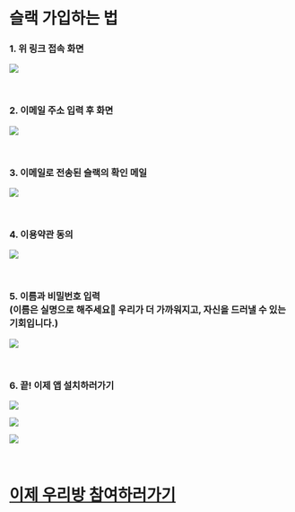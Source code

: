 # 슬랙 가입하는 법

### 1. 위 링크 접속 화면

![](https://lh3.googleusercontent.com/Oxp5HcU40WlYUdL8wBZxSqaPhcKoLdEbxxXnPvH3d2MtpPtojQr5qwgc834kqJdGN9VNHRQoGoy4D8CbTkmVqQQzjt9PTu66DNbFEKePgWNqJok0HWAVuNIjoVCFt65Mj_TAsk7rw_Z5mNBOAs7Gby4SbyTIu5yN1w1CkS5y9zZqBsYh_O_9sLno85JViZChSQvBWW_ZGOanyROKAQ9yFFbUOVxs1cQoLfawjMvar9351oXWFM06uck4tvR06mOSUalQq1Gc_Ea594Qeya3ifM1KB4W2I7OPBzePnyCPzL9E8eBUvKO08NbTt6IZ95kKO2201klfzR8ilSnnIh5Hexi8iFVgsc9dKIYozdpRyTXcKdbb1gEyJEmdtv2vGthrC4O8Ej2zwVWKdkMWayok-O51XPBm0zQ_1k4cJObZv7mrbXTaTj2XWhf5vSY6ZzQPHxWnDzv2WiLWK0LzYhSHSJky81QWbyep60EBA_uMq2NCc8LixsdWb1jWnbFoAt6w21uRWC_-IHcqOl9DxpN0_bueAbR1qWheZ8tCBA0uAJNLJ7SiOTmPNa9HmVNennNVStZl_oZjZ37g8kE8X892H_xCBxN-susbbGZhj6n3VQLeQF--PzNacaFZ1dh0Frp_5GN1H3yzVJ3vV19fVqJbSFT8jV_eTRqV=w265-h356-no)

<br>

### 2. 이메일 주소 입력 후 화면

![](https://lh3.googleusercontent.com/KUGRwbgpSaEVR6PKwoeH_pLXolTj-6x0v_Im4u6gbxbcOv5vuzE3-cTeT1x5BqH6szglQ76p-_Pq9ujMHMnLCazIUW-B531LhUJgEmXDzl7CB-diQDZBwEJom7X--djTk_Cp3SCZrF2ew951_AQSCmRItyBuM6lR9IAOCni8YQ-Hed06oonYtvK_PJ9ayzcniKa1v3IRJ1iXGs78il5xpklebn6YoP68HA5QwYGIwMYpwa8D4YYW9WI9E6CWnBxsN1TQ4RpCFMeDrUHKiKe2E-ZOQEQkpRCXtEnRKpy0UgCSTSCi-4ageicpXVCEJJWmaMmt-93R9BXWQ1AEEZsU6hNbMgP8v_ffWKuXkWH93K8oHemaUAWAZWK_bSA9xMN23Gz5WgoXoLH0rCBaDwfWbIVp1DolXLlFAjccPkCroB0HoeZxacLfK5rXcP_4bfYQHHeYs90KLG1B3Jhefp-B08F42yPEsQoTAiJJFYp26baqofOTLIYmK7ovUQ66Isdl_Ia8ffrz4JDzDY_k-b7IJXJAZeCYSk_LwbebJcv3g26QWRus1eU7MdVlWAAKhsHoYcoV0m5XLfiBdjLPbSHFqZCLAp8lkC4JsfP3TGpE49QC0YEjBYPSJ6ImBEgQ8cJeup2T7e9jCPy_Sg-tH6CNSg1QQ4Uc1S1F=w241-h325-no)

<br>

### 3. 이메일로 전송된 슬랙의 확인 메일

![](https://lh3.googleusercontent.com/JibGGIWJQzeqXWOIj8vr5Y73TrOlCqy41i-p2h47UE40vpIqszunc4EUY_yAt8Q14woYCGNm79eBXO6YKK5FGvDx1CMatiGjoxMLc5VMdbAWhbi3nl_ikhaCfhBaOYjouyFoqIooyRGYqs_NJObNzhhO4FpHrSi7sS6x1Rw8bZ9gqav80Zgu-rgitoLjvFBmJceR9-wsB8l8UsA9RRRBmY6Iw9zeJOE5U64F6xaS7fgP72NTZbPQWvuDJOqF034eL2cvPyZzNdn8bWm3zc5zwgWUGd989IXfHNKDUpnhAmufIuk73Pkf1wY82Cn5ReT_szXaO4xLNg8n7muBR6u1M7H0JKVjmKXM-Fz4xhhd4V9-KeSZ2v_tksoMQ6H2LGWjFkldT8gHfYZBLiG0De3dLNFB9H_6qBdBVgk55s7A7Jr8UMFH4Hnz6_l1hbRaiKuZabYEs8fIIsCJ746UWt2I8Ezm1mVmKmRRgGz15PXrwQCy1BJNJ2zgRzxnvKGyt0SouZyEwlIQEMGp87aY-2t-8jUSP8nDYTkWlawgSrZ4gNnTlu7SdEMAfMwPIMJY9zvVWNubmuZGrJ2OuUKkYOrc2bX6ywH7vHOwRnoI_IqZEStuQxesfBf45MEkfWNWK2Zpv15JhwqY2GurrzHiTa7cyJqJlFOoyWFI=w572-h533-no)

<br>

### 4. 이용약관 동의

![](https://lh3.googleusercontent.com/CJhgdrsNpKdM3bJ1JMBRZW3zLBmA3Y84MH_NpXnvidiNROva9Iu6eikMdOUC6uxgjOB8rn-blfIX7sVV29vXwxmaL5LrZkPwlUSVuenh0lp6rcgIUxm5hPBxSZGN4eVImkzw7Nf44TK6tCbm7DZCUWJUMagU9y7haHPYrje9aHKTPdqOynC--ajzTKYWtiiq2WGT1YN6b4PXpTsuwP1PEp4RRiAW59F5LZT872cUj48bvIx2Staga7W_6V-GBP11VyN8L3TmcAFR-qbAMeSWQmATZwY9kvbZXvIPZ1ARqk0mIdtdQ3d8t90VaA9cJhcl0hTFpNjlU3A1gMEXphYXFVnUUpz5z1j6DG6eH45WkrHyV5HXBZhEjYz0gCyMOgIvPB1wUoTdTBF0NGlvcTVWP46V8S3xzjpdFeZwH-9LwSldcn30o0FKtJuaCxqsBiwJfST9XUKPBunaGkEp1DnZsQ3c_8LaJOBAjowtjcDNshjbHZeEtC0T-MQmm-sMNFwIUchBf-HZQuo650SP1jYR-pwNV5KdWX0ZPqagU2i5iza4ryTzOu1fQ3RcnH8140XzbdKz7QnMpnGW3cCUtCpazdoNBy6a8YbSWPxnIEVGmvKzHRcjvpcFWou-7eJ3InuLniqx4pBQPwZLgdcf1kBc7XLcJwmk0AVY=w718-h812-no)

<br>

### 5. 이름과 비밀번호 입력 <br>(이름은 실명으로 해주세요🙏 우리가 더 가까워지고, 자신을 드러낼 수 있는 기회입니다.)

![](https://lh3.googleusercontent.com/-_BuQhHkT8pdL0dMOugIvmm27yqSto9eAghwKL3nrlVMhcNc5LP1xC8loH2dqjgQH-Wg3MvD2-1klJqCW_0mGHsDcsTax8TC5-MfTofYfz2HgS5jeIBt3svhOI88jk6L1zoVNLjmrXaKqQRb4-icd8D95H3uLMlBomDOasGewQ3rw6phkOGfgi3geiVDUjYPm4F9xK7EVdNS8sw-spvkFOuzF03XXNEpl5jOF1vqqmgjF6RcyH_m6J5oJpj8pMwODy6nPQSX0LLLV0gmrj2WUHG9H1Vu8HbwQuRniMSsL7XsUZdCdyrHg2yyXCf-eO5XyXoBS9XctokWciABUev8Kmx0wJA3G6QGfYgswKWzw97cTFeIf9bF-c4ahR28OTqaxVTCQ5A3uDH9w-LgZkNO_xb-bzmcMtUEzcxpvB1akOaX722zfo-RtVutSP_sVZnBAFtAeKgbz5jllGy5mVoPjNJc4jQ5swG6TbU2w0oGUHLC15MKKTKjMVEMCdVRypAmC7PEW1YsxDrTzKDZfGgvgRclwZLC4IAVCGztDrm5Vqnm1LCCFS_5WIndiASIZ6Ttqs9Q1xYhESMXYpar4qMI0fHdpC5JVSPn5VL8_nFzj9Rb2UTqQxGZ0GruJGNXABD7uBdFr7VSnSliCM3lRKclgX5VnBw3rZdb=w719-h810-no)

<br>

### 6. 끝! 이제 앱 설치하러가기

[![](https://a.slack-edge.com/005b8/marketing/img/downloads/app_stores/win10_btn.en-GB.png)](https://www.microsoft.com/en-us/store/p/slack/9wzdncrdk3wp)

[![](https://a.slack-edge.com/6029cf/marketing/img/downloads/app_stores/google_play_store_btn.en-GB.png)](https://play.google.com/store/apps/details?id=com.Slack)

[![](https://a.slack-edge.com/9a49/marketing/img/downloads/app_stores/ios_app_store_btn.en-GB.png)](https://itunes.apple.com/app/slack-app/id618783545?ls=1&mt=8)

<br>

# [이제 우리방 참여하러가기](https://join.slack.com/t/khacademy/shared_invite/enQtNTY4NjYwMTY4Mjg4LTBjOTMzOWQxNmYyNjRiYzE4MTQ2YzljNmMxNDFjYzY0M2I5NjFmZGFhYTRkMDEzMjBhNDcxMjIwZTA3Njg0YzU)

<br>

<br>